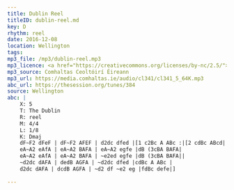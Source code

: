 ```yaml
---
title: Dublin Reel
titleID: dublin-reel.md
key: D
rhythm: reel
date: 2016-12-08
location: Wellington
tags: 
mp3_file: /mp3/dublin-reel.mp3
mp3_licence: <a href="https://creativecommons.org/licenses/by-nc/2.5/">CC-BY-NC-2.5</a>
mp3_source: Comhaltas Ceoltóirí Éireann
mp3_url: https://media.comhaltas.ie/audio/cl341/cl341_5_64K.mp3
abc_url: https://thesession.org/tunes/384
source: Wellington
abc: |
    X: 5
    T: The Dublin
    R: reel
    M: 4/4
    L: 1/8
    K: Dmaj
    dF~F2 dFeF | dF~F2 AFEF | d2dc dfed |[1 c2Bc A ABc :|[2 cdBc ABcd||
    eA~A2 eAfA | eA~A2 BAFA | eA~A2 egfe |dB (3cBA BAFA|
    eA~A2 eAfA | eA~A2 BAFA | ~e2ed egfe |dB (3cBA BAFA||
    ~d2dc dAFA | dedB AGFA | ~d2dc dfed |cdBc A ABc |
    d2dc dAFA | dcdB AGFA | ~d2 df ~e2 eg |fdBc defe|]
    
---
```

